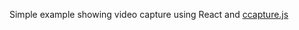 Simple example showing video capture using React and  [ccapture.js](https://github.com/spite/ccapture.js) 
